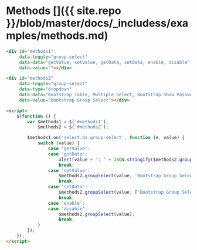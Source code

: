 # Methods []({{ site.repo }}/blob/master/docs/_includess/examples/methods.md)

<div id="methods1"
     data-toggle="group-select"
     data-data="getValue, setValue, getData, setData, enable, disable"
     data-value=""></div>

<div id="methods2"
     data-toggle="group-select"
     data-type="dropdown"
     data-data="Bootstrap Table, Multiple Select, Bootstrap Show Password, Bootstrap Group Select"
     data-value="Bootstrap Group Select"></div>

<script>
    $(function () {
        var $methods1 = $('#methods1'),
            $methods2 = $('#methods2');

        $methods1.on('select.bs.group-select', function (e, value) {
            switch (value) {
                case 'getValue':
                case 'getData':
                    alert(value + ': ' + JSON.stringify($methods2.groupSelect(value)));
                    break;
                case 'setValue':
                    $methods2.groupSelect(value, 'Bootstrap Group Select');
                    break;
                case 'setData':
                    $methods2.groupSelect(value, ['Bootstrap Group Select', 'Bootstrap Table']);
                    break;
                case 'enable':
                case 'disable':
                    $methods2.groupSelect(value);
                    break;
            }
        });
    });
</script>

```html
<div id="methods1"
     data-toggle="group-select"
     data-data="getValue, setValue, getData, setData, enable, disable"
     data-value=""></div>

<div id="methods2"
     data-toggle="group-select"
     data-type="dropdown"
     data-data="Bootstrap Table, Multiple Select, Bootstrap Show Password, Bootstrap Group Select"
     data-value="Bootstrap Group Select"></div>

<script>
    $(function () {
        var $methods1 = $('#methods1'),
            $methods2 = $('#methods2');

        $methods1.on('select.bs.group-select', function (e, value) {
            switch (value) {
                case 'getValue':
                case 'getData':
                    alert(value + ': ' + JSON.stringify($methods2.groupSelect(value)));
                    break;
                case 'setValue':
                    $methods2.groupSelect(value, 'Bootstrap Group Select');
                    break;
                case 'setData':
                    $methods2.groupSelect(value, ['Bootstrap Group Select', 'Bootstrap Table']);
                    break;
                case 'enable':
                case 'disable':
                    $methods2.groupSelect(value);
                    break;
            }
        });
    });
</script>
```
